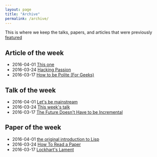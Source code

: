 ```yaml
---
layout: page
title: "Archive"
permalink: /archive/
---
```


This is where we keep the talks, papers, and articles that were previously [featured](/featured/)

## Article of the week
- 2016-04-01 [This one](http://blog.llvm.org/2011/05/what-every-c-programmer-should-know.html)
- 2016-03-24 [Hacking Passion](http://kytrinyx.com/presentations/hacking-passion)
- 2016-03-17 [How to be Polite (For Geeks)](https://medium.com/message/how-to-be-polite-for-geeks-86cb784983b1)

## Talk of the week
- 2016-04-01 [Let's be mainstream](https://www.youtube.com/watch?v=oYk8CKH7OhE)
- 2016-03-24 [This week's talk](https://www.youtube.com/watch?v=QTJRwKOFddc)
- 2016-03-17 [The Future Doesn't Have to be Incremental](https://www.youtube.com/watch?v=gTAghAJcO1o)

## Paper of the week
- 2016-04-01 [the original introduction to Lisp](http://www-formal.stanford.edu/jmc/recursive.pdf)
- 2016-03-24 [How To Read a Paper](http://blizzard.cs.uwaterloo.ca/keshav/home/Papers/data/07/paper-reading.pdf)
- 2016-03-17 [Lockhart's Lament](http://www.maa.org/sites/default/files/pdf/devlin/LockhartsLament.pdf)
